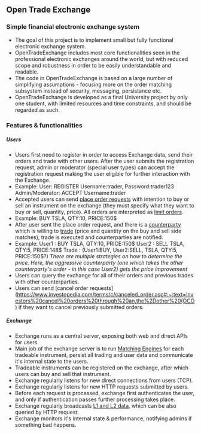 ## Open Trade Exchange

### Simple financial electronic exchange system

- The goal of this project is to implement small but fully functional electronic exchange system.
- OpenTradeExchange includes most core functionalities seen in the professional electronic exchanges around the world, but with reduced scope and robustness in order to be easily understandable and readable.
- The code in OpenTradeExchange is based on a large number of simplifying assumptions - focusing more on the order matching subsystem instead of security, messaging, persistance etc.
- OpenTradeExchange is developed as a final University project by only one student, with limited resources and time constraints, and should be regarded as such.


### Features & functionalities
##### Users

- Users first need to register in order to access Exchange data, send their orders and trade with other users. After the user submits the registration request, admin or moderator (special user types) can accept the registration request making the user eligible for further interaction with the Exchange.
 - Example: 
	User: REGISTER Username:trader, Password:trader123
	Admin/Moderator: ACCEPT Username:trader
- Accepted users can send [place order requests](https://www.investopedia.com/ask/answers/073015/how-do-i-place-order-buy-or-sell-shares.asp "place order requests") with intention to buy or sell an instrument on the exchange (they must specify what they want to buy or sell, quantity, price). All orders are interpreted as [limit orders](https://www.investopedia.com/terms/l/limitorder.asp "limit orders"). 
 - Example: BUY TSLA, QTY:10, PRICE:150$
- After user sent the place order request, and there is a [counterparty](https://www.investopedia.com/terms/c/counterparty.asp#:~:text=A%20counterparty%20is%20simply%20the,their%20end%20of%20the%20transaction. "counterparty") which is willing to [trade](https://www.investopedia.com/terms/m/matchingorders.asp "trade") (price and quantity on the buy and sell side matches), trade is executed and counterparties are notified.
 - Example:
 User1 : BUY TSLA, QTY:10, PRICE:150$
 User2 : SELL TSLA, QTY:5, PRICE:148$
 Trade : (User1:BUY, User2:SELL, TSLA, QTY:5, PRICE:150$?)
*There are multiple strategies on how to determine the price. Here, the aggressive counterparty (one which takes the other counterparty's order - in this case User2) gets the price improvement*
- Users can query the exchange for all of their orders and previous trades with other counterparties.
- Users can send [cancel order requests](https://www.investopedia.com/terms/c/canceled_order.asp#:~:text=Investors%20cancel%20orders%20through%20an,the%2Dother%20(OCO) if they want to cancel previously submitted orders.

##### Exchange
- Exchange runs as a central server, exposing both web and direct APIs for users.
- Main job of the exchange server is to run [Matching Engines](https://en.wikipedia.org/wiki/Order_matching_system "Matching Engines") for each tradeable instrument, persist all trading and user data and communicate it's internal state to the users.
- Tradeable instruments can be registered on the exchange, after which users can buy and sell that instrument.
- Exchange regularly listens for new direct connections from users (TCP).
- Exchange regularly listens for new HTTP requests submitted by users. 
- Before each request is processed, exchange first authenticates the user, and only if authentication passes further processing takes place.
- Exchange regularly broadcasts [L1 and L2 data](https://www.investopedia.com/terms/l/level1.asp "L1 and L2 data"), which can be also queried by HTTP request.
- Exchange monitors it's internal state & performance, notifying admins if something bad happens.
